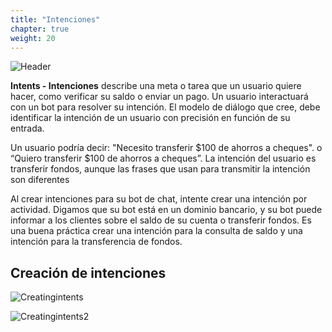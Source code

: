 ```yaml
---
title: "Intenciones"
chapter: true
weight: 20
---
```


![Header](/images/Intents.jpg)

**Intents - Intenciones** describe una meta o tarea que un usuario quiere hacer, como verificar su saldo o enviar un pago. Un usuario interactuará con un bot para resolver su intención. El modelo de diálogo que cree, debe identificar la intención de un usuario con precisión en función de su entrada.

Un usuario podría decir: "Necesito transferir $100 de ahorros a cheques". o “Quiero transferir $100 de ahorros a cheques”. La intención del usuario es transferir fondos, aunque las frases que usan para transmitir la intención son diferentes

Al crear intenciones para su bot de chat, intente crear una intención por actividad. Digamos que su bot está en un dominio bancario, y su bot puede informar a los clientes sobre el saldo de su cuenta o transferir fondos. Es una buena práctica crear una intención para la consulta de saldo y una intención para la transferencia de fondos.

## Creación de intenciones

![Creatingintents](/images/Intents1.PNG)


![Creatingintents2](/images/CreatingIntents22.PNG)

